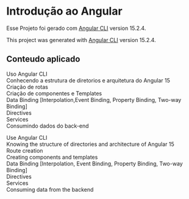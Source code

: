 # Introdução ao Angular

Esse Projeto foi gerado com [Angular CLI](https://github.com/angular/angular-cli) version 15.2.4.<br />

This project was generated with [Angular CLI](https://github.com/angular/angular-cli) version 15.2.4. <br />

## Conteudo aplicado
 
 Uso Angular CLI <br />
 Conhecendo a estrutura de diretorios e arquitetura do Angular 15 <br />
 Criação de rotas  <br />
 Criação de componentes e Templates <br />
 Data Binding [Interpolation,Event Binding, Property Binding, Two-way Binding] <br />
 Directives <br />
 Services <br />
 Consumindo dados do back-end  <br />

Use Angular CLI <br />
Knowing the structure of directories and architecture of Angular 15 <br />
Route creation <br />
Creating components and templates <br />
Data Binding [Interpolation, Event Binding, Property Binding, Two-way Binding] <br />
Directives <br />
Services <br />
Consuming data from the backend <br />

